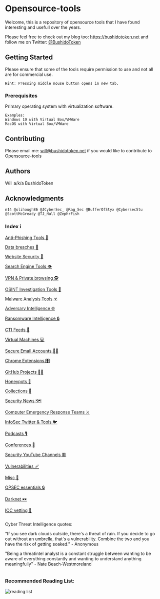 # Opensource-tools

Welcome, this is a repository of opensource tools that I have found interesting and usefull over the years.

Please feel free to check out my blog too: https://bushidotoken.net and follow me on Twitter: [@BushidoToken](https://twitter.com/BushidoToken)

## Getting Started

Please ensure that some of the tools require permission to use and not all are for commercial use.

```
Hint: Pressing middle mouse button opens in new tab.
```

### Prerequisites

Primary operating system with virtualization software.

```
Examples: 
Windows 10 with Virtual Box/VMWare
MacOS with Virtual Box/VMWare
```

## Contributing

Please email me: will@bushidotoken.net if you would like to contribute to Opensource-tools

## Authors

Will a/k/a BushidoToken

## Acknowledgments

```
n14 @olihough86 @JCyberSec_ @Rag_Sec @BufferOfStyx @CybersecStu @ScottMcGready @TJ_Null @ZephrFish
```

### Index ℹ️

[Anti-Phishing Tools 🎣](https://github.com/BushidoUK/Opensource-tools/blob/master/Anti-Phishing%20Tools.md)

[Data breaches 🚦](https://github.com/BushidoUK/Opensource-tools/blob/master/Data%20breaches.md)

[Website Security 🔐](https://github.com/BushidoUK/Opensource-tools/blob/master/Website%20Security.md)

[Search Engine Tools 👁️‍](https://github.com/BushidoUK/Opensource-tools/blob/master/Search%20Engine%20Tools.md)

[VPN & Private browsing 🕵️](https://github.com/BushidoUK/Opensource-tools/blob/master/VPN%20%26%20Private%20browsing.md)

[OSINT Investigation Tools 🔎](https://github.com/BushidoUK/Opensource-tools/blob/master/OSINT%20Investigation%20Tools.md)

[Malware Analysis Tools ☣](https://github.com/BushidoUK/Opensource-tools/blob/master/Malware%20analysis.md)

[Adversary Intelligence 🌐](https://github.com/BushidoUK/Open-source-tools-for-CTI/blob/master/Adversary%20Intelligence.md)

[Ransomware Intelligence 🔒](https://github.com/BushidoUK/Open-source-tools-for-CTI/blob/master/RansomwareIntel.md)

[CTI Feeds 🎱](https://github.com/BushidoUK/Opensource-tools/blob/master/CTI%20Feeds.md)

[Virtual Machines 💻](https://github.com/BushidoUK/Opensource-tools/blob/master/VirtualMachine.md)

[Secure Email Accounts 📧🔐](https://github.com/BushidoUK/Opensource-tools/blob/master/Secure%20Email.md)

[Chrome Extensions 🎛](https://github.com/BushidoUK/Opensource-tools/blob/master/Chrome%20Extensions.md)

[GitHub Projects 👨‍💻](https://github.com/BushidoUK/Opensource-tools/blob/master/Github%20Projects.md)

[Honeypots 🍯](https://github.com/BushidoUK/Opensource-tools/blob/master/Honeypots.md)

[Collections 📑](https://github.com/BushidoUK/Opensource-tools/blob/master/Collections.md)

[Security News 🗺️](https://github.com/BushidoUK/Opensource-tools/blob/master/SecurityNews.md)

[Computer Emergency Response Teams ⚔️](https://github.com/BushidoUK/Opensource-tools/blob/master/CERTs.md)

[InfoSec Twitter & Tools 🐦](https://github.com/BushidoUK/Opensource-tools/blob/master/InfoSecTwitter.md)

[Podcasts 🎙️](https://github.com/BushidoUK/Opensource-tools/blob/master/Podcasts.md)

[Conferences 🎤](https://github.com/BushidoUK/Opensource-tools/blob/master/Conferences.md)

[Security YouTube Channels 🟥](https://github.com/BushidoUK/Opensource-tools/blob/master/Security%20YouTube%20channels.md)

[Vulnerabilities 🩹](https://github.com/BushidoUK/Opensource-tools/blob/master/Vulnerabilities.md)

[Misc :small_blue_diamond:](https://github.com/BushidoUK/Opensource-tools/blob/master/Misc.md)

[OPSEC essentials 🔒](https://github.com/BushidoUK/Open-source-tools-for-CTI/blob/master/OPSEC%20essentials.md)

[Darknet 🕶](https://github.com/BushidoUK/Open-source-tools-for-CTI/blob/master/Darknet.md)

[IOC vetting 🚨](https://github.com/BushidoUK/Open-source-tools-for-CTI/blob/master/IOC-vetting.md)

```

```

Cyber Threat Intelligence quotes: 

"If you see dark clouds outside, there's a threat of rain. If you decide to go out without an umbrella, that's a vulnerability. Combine the two and you have the risk of getting soaked." - Anonymous

"Being a threatintel analyst is a constant struggle between wanting to be aware of everything constantly and wanting to understand anything meaningfully" - Nate Beach-Westmoreland

```

```

### Recommended Reading List:

![reading list](https://1.bp.blogspot.com/-AbaBLacY9SM/XzGdTjyvGaI/AAAAAAAAD6Y/p_PfjY0y3WMNSHRa_YqJyWN-sE9GoC7xQCLcBGAsYHQ/s640/EfEnu9RWkAI85Ei.jpg)
